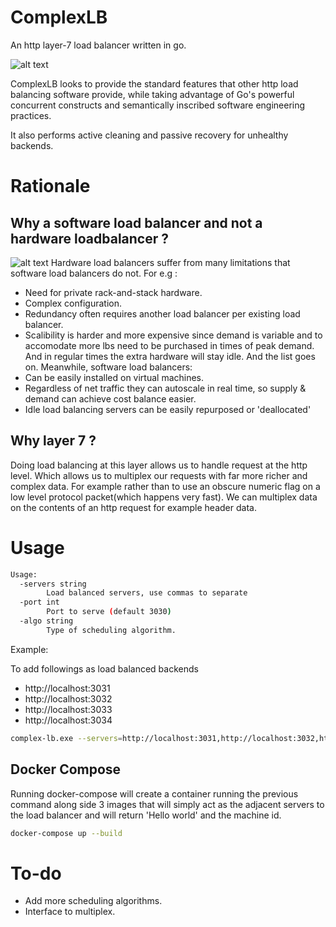 # ComplexLB

An http layer-7 load balancer written in go.

![alt text](https://user-images.githubusercontent.com/19676877/105277379-50cd5c80-5b71-11eb-89da-9386d8627af6.png)

ComplexLB looks to provide the standard features that other http load balancing software provide,
while taking advantage of Go's powerful concurrent constructs and semantically inscribed software engineering practices. 

It also performs active cleaning and passive recovery for unhealthy backends.
# Rationale

## Why a software load balancer and not a hardware loadbalancer ?

![alt text](https://user-images.githubusercontent.com/19676877/105276269-fc28e200-5b6e-11eb-9476-3eeb3e8cf9a3.png)
Hardware load balancers suffer from many limitations that software load balancers do not.
For e.g :
- Need for private rack-and-stack hardware.
- Complex configuration.
- Redundancy often requires another load balancer per existing load balancer.
- Scalibility is harder and more expensive since demand is variable and to accomodate more lbs need to be purchased in times of peak demand.
And in regular times the extra hardware will stay idle.
And the list goes on.
Meanwhile, software load balancers:
- Can be easily installed on virtual machines.
- Regardless of net traffic they can autoscale in real time, so supply & demand can achieve cost balance easier.
- Idle load balancing servers can be easily repurposed or 'deallocated'

## Why layer 7 ?

Doing load balancing at this layer allows us to handle request at the http level. Which allows us to multiplex our requests
with far more richer and complex data. For example rather than to use an obscure numeric flag on a low level protocol packet(which happens very fast).
We can multiplex data on the contents of an http request for example header data. 


# Usage
```bash
Usage:
  -servers string
        Load balanced servers, use commas to separate
  -port int
        Port to serve (default 3030)
  -algo string
        Type of scheduling algorithm.
```
Example:

To add followings as load balanced backends
- http://localhost:3031
- http://localhost:3032
- http://localhost:3033
- http://localhost:3034
```bash
complex-lb.exe --servers=http://localhost:3031,http://localhost:3032,http://localhost:3033,http://localhost:3034 --algo=cycle
```
## Docker Compose

Running docker-compose will create a container running the previous command along side 3 images that will simply act as the adjacent
servers to the load balancer and will return 'Hello world' and the machine id.
```bash
docker-compose up --build
```



# To-do
- Add more scheduling algorithms.
- Interface to multiplex.
